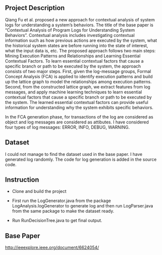 ## Project Description
Qiang Fu et al. proposed a new approach for contextual analysis of system logs for understanding a system’s behaviors. The title of the base paper is “Contextual Analysis of Program Logs for Understanding System Behaviors”. Contextual analysis includes investigating contextual information such as how previous actions are executed by the system, what the historical system states are before running into the state of interest, what the input data is, etc.
The proposed approach follows two main steps: Mining Execution Patterns and Relationships and Learning Essential Contextual Factors.
To learn essential contextual factors that cause a specific branch or path to be executed by the system, the approach consists of two major steps. First, given the log-message groups, Formal Concept Analysis (FCA) is applied to identify execution patterns and build up the lattice graph to model the relationships among execution patterns. Second, from the constructed lattice graph, we extract features from log messages, and apply machine learning techniques to learn essential contextual factors that cause a specific branch or path to be executed by the system.  The learned essential contextual factors can provide useful information for understanding why the system exhibits specific behaviors.

In the FCA generation phase, for transactions of the log are considered as object and log messages are considered as attibutes. I have considered four types of log messages: ERROR, INFO, DEBUG, WARNING. 


## Dataset
I could not manage to find the dataset used in the base paper. I have generated log randomly. The code for log generation is added in the source code.


## Instruction

- Clone and build the project
- First run the LogGenerator.java from the package LogAnalysis.logGenerator to generate log and then run LogParser.java from the same package to make the dataset ready.

- Run RunDecisionTree.java to get final output. 


## Base Paper
http://ieeexplore.ieee.org/document/6624054/
